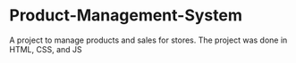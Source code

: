 # Product-Management-System
A project to manage products and sales for stores. The project was done in HTML, CSS, and JS
